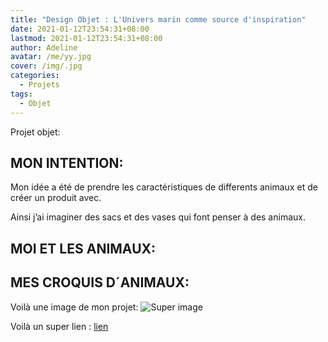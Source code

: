 ```yaml
---
title: "Design Objet : L'Univers marin comme source d'inspiration"
date: 2021-01-12T23:54:31+08:00
lastmod: 2021-01-12T23:54:31+08:00
author: Adeline
avatar: /me/yy.jpg
cover: /img/.jpg
categories:
  - Projets
tags:
  - Objet
---
```


Projet objet: 

<!--more-->

## MON INTENTION:
Mon idée a été de prendre les caractéristiques de differents animaux et de créer un produit avec. 

Ainsi j’ai imaginer des sacs et des vases qui font penser à des animaux.

## MOI ET LES ANIMAUX:

## MES CROQUIS D´ANIMAUX:

Voilà une image de mon projet:
![Super image](/img/.jpg)

Voilà un super lien :
[lien](https://leiningen.org/)
